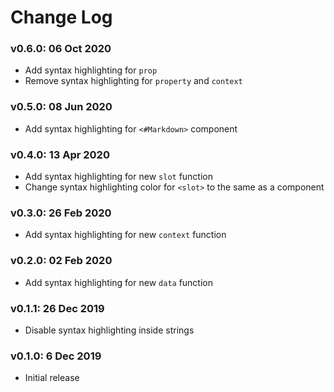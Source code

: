 # Change Log

### v0.6.0: 06 Oct 2020

- Add syntax highlighting for `prop`
- Remove syntax highlighting for `property` and `context`

### v0.5.0: 08 Jun 2020

- Add syntax highlighting for `<#Markdown>` component

### v0.4.0: 13 Apr 2020

- Add syntax highlighting for new `slot` function
- Change syntax highlighting color for `<slot>` to the same as a component

### v0.3.0: 26 Feb 2020

- Add syntax highlighting for new `context` function

### v0.2.0: 02 Feb 2020

- Add syntax highlighting for new `data` function

### v0.1.1: 26 Dec 2019

- Disable syntax highlighting inside strings

### v0.1.0: 6 Dec 2019

- Initial release